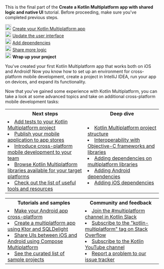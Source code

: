 [//]: # (title: Wrap up your project)

<tldr>
    <p>This is the final part of the <strong>Create a Kotlin Multiplatform app with shared logic and native UI</strong> tutorial. Before proceeding, make sure you've completed previous steps.</p>
    <p><img src="icon-1-done.svg" width="20" alt="First step"/> <a href="multiplatform-create-first-app.md">Create your Kotlin Multiplatform app</a><br/>
       <img src="icon-2-done.svg" width="20" alt="Second step"/> <a href="multiplatform-update-ui.md">Update the user interface</a><br/>
       <img src="icon-3-done.svg" width="20" alt="Third step"/> <a href="multiplatform-dependencies.md">Add dependencies</a><br/>
       <img src="icon-4-done.svg" width="20" alt="Fourth step"/> <a href="multiplatform-upgrade-app.md">Share more logic</a><br/>
       <img src="icon-5.svg" width="20" alt="Fifth step"/> <strong>Wrap up your project</strong><br/>
    </p>
</tldr>

You've created your first Kotlin Multiplatform app that works both on iOS and Android! Now you know how
to set up an environment for cross-platform mobile development, create a project in IntelliJ IDEA, run your app on devices,
and expand its functionality.

Now that you've gained some experience with Kotlin Multiplatform, you can take a look at some advanced topics and take on
additional cross-platform mobile development tasks:

<table>
   <tr>
      <th>Next steps</th>
      <th>Deep dive</th>
   </tr>
   <tr>
   <td>
     <list>
        <li><a href="multiplatform-run-tests.md">Add tests to your Kotlin Multiplatform project</a></li>
        <li><a href="multiplatform-publish-apps.md">Publish your mobile application to app stores</a></li>
        <li><a href="multiplatform-introduce-your-team.md">Introduce cross-platform mobile development to your team</a></li>
        <li><a href="https://klibs.io/">Browse Kotlin Multiplatform libraries available for your target platforms</a></li>
        <li><a href="https://github.com/terrakok/kmm-awesome">Check out the list of useful tools and resources</a></li>
     </list>
   </td>
    <td>
     <list>
        <li><a href="multiplatform-discover-project.md">Kotlin Multiplatform project structure</a></li>
        <li><a href="https://kotlinlang.org/docs/native-objc-interop.html">Interoperability with Objective-C frameworks and libraries</a></li>
        <li><a href="multiplatform-add-dependencies.md">Adding dependencies on multiplatform libraries</a></li>        
        <li><a href="multiplatform-android-dependencies.md">Adding Android dependencies</a></li>
        <li><a href="multiplatform-ios-dependencies.md">Adding iOS dependencies</a></li>
     </list>
   </td>
   </tr>
</table>

<table>
   <tr>
      <th>Tutorials and samples</th>
      <th>Community and feedback</th>
   </tr>
   <tr>
   <td>
     <list>
        <li><a href="multiplatform-integrate-in-existing-app.md">Make your Android app cross-platform</a></li>
        <li><a href="multiplatform-ktor-sqldelight.md">Create a multiplatform app using Ktor and SQLDelight</a></li>
        <li><a href="compose-multiplatform-create-first-app.md">Share UIs between iOS and Android using Compose Multiplatform</a></li>
        <li><a href="multiplatform-samples.md">See the curated list of sample projects</a></li>
     </list>
   </td>
    <td>
     <list>
        <li><a href="https://kotlinlang.slack.com/archives/C3PQML5NU">Join the #multiplatform channel in Kotlin Slack</a></li>
        <li><a href="https://stackoverflow.com/questions/tagged/kotlin-multiplatform">Subscribe to the "kotlin-multiplatform" tag on Stack Overflow</a></li>        
        <li><a href="https://www.youtube.com/playlist?list=PLlFc5cFwUnmy_oVc9YQzjasSNoAk4hk_C">Subscribe to the Kotlin YouTube channel</a></li>
        <li><a href="https://youtrack.jetbrains.com/newIssue?project=KT">Report a problem to our issue tracker</a></li>
     </list>
   </td>
   </tr>
</table>
